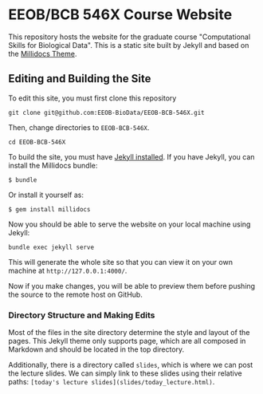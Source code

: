 # EEOB/BCB 546X Course Website

This repository hosts the website for the graduate course "Computational Skills for Biological Data". This is a static site built by Jekyll and based on the [Millidocs Theme](https://github.com/alexander-heimbuch/millidocs).

## Editing and Building the Site

To edit this site, you must first clone this repository

```
git clone git@github.com:EEOB-BioData/EEOB-BCB-546X.git
```

Then, change directories to `EEOB-BCB-546X`.

```
cd EEOB-BCB-546X
```

To build the site, you must have [Jekyll installed](https://jekyllrb.com/docs/installation/). If you have Jekyll, you can install the Millidocs bundle:

    $ bundle

Or install it yourself as:

    $ gem install millidocs

Now you should be able to serve the website on your local machine using Jekyll:

```
bundle exec jekyll serve
```

This will generate the whole site so that you can view it on your own machine at `http://127.0.0.1:4000/`.

Now if you make changes, you will be able to preview them before pushing the source to the remote host on GitHub.

### Directory Structure and Making Edits

Most of the files in the site directory determine the style and layout of the pages. This Jekyll theme only supports page, which are all composed in Markdown and should be located in the top directory. 

Additionally, there is a directory called `slides`, which is where we can post the lecture slides. We can simply link to these slides using their relative paths: `[today's lecture slides](slides/today_lecture.html)`.